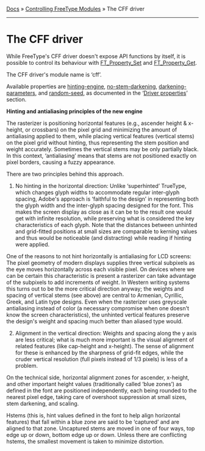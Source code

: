 [Docs](ft2-index.md) &raquo; [Controlling FreeType Modules](ft2-toc.md#controlling-freetype-modules) &raquo; The CFF driver

-------------------------------


# The CFF driver

While FreeType's CFF driver doesn't expose API functions by itself, it is possible to control its behaviour with <a href="../ft2-module_management/#ft_property_set">FT_Property_Set</a> and <a href="../ft2-module_management/#ft_property_get">FT_Property_Get</a>.

The CFF driver's module name is &lsquo;cff&rsquo;.

Available properties are <a href="../ft2-properties/#hinting-engine">hinting-engine</a>, <a href="../ft2-properties/#no-stem-darkening">no-stem-darkening</a>, <a href="../ft2-properties/#darkening-parameters">darkening-parameters</a>, and <a href="../ft2-properties/#random-seed">random-seed</a>, as documented in the &lsquo;<a href="../ft2-properties/#properties">Driver properties</a>&rsquo; section.

**Hinting and antialiasing principles of the new engine**

The rasterizer is positioning horizontal features (e.g., ascender height &amp; x-height, or crossbars) on the pixel grid and minimizing the amount of antialiasing applied to them, while placing vertical features (vertical stems) on the pixel grid without hinting, thus representing the stem position and weight accurately. Sometimes the vertical stems may be only partially black. In this context, &lsquo;antialiasing&rsquo; means that stems are not positioned exactly on pixel borders, causing a fuzzy appearance.

There are two principles behind this approach.

1) No hinting in the horizontal direction: Unlike &lsquo;superhinted&rsquo; TrueType, which changes glyph widths to accommodate regular inter-glyph spacing, Adobe's approach is &lsquo;faithful to the design&rsquo; in representing both the glyph width and the inter-glyph spacing designed for the font. This makes the screen display as close as it can be to the result one would get with infinite resolution, while preserving what is considered the key characteristics of each glyph. Note that the distances between unhinted and grid-fitted positions at small sizes are comparable to kerning values and thus would be noticeable (and distracting) while reading if hinting were applied.

One of the reasons to not hint horizontally is antialiasing for LCD screens: The pixel geometry of modern displays supplies three vertical subpixels as the eye moves horizontally across each visible pixel. On devices where we can be certain this characteristic is present a rasterizer can take advantage of the subpixels to add increments of weight. In Western writing systems this turns out to be the more critical direction anyway; the weights and spacing of vertical stems (see above) are central to Armenian, Cyrillic, Greek, and Latin type designs. Even when the rasterizer uses greyscale antialiasing instead of color (a necessary compromise when one doesn't know the screen characteristics), the unhinted vertical features preserve the design's weight and spacing much better than aliased type would.

2) Alignment in the vertical direction: Weights and spacing along the y&nbsp;axis are less critical; what is much more important is the visual alignment of related features (like cap-height and x-height). The sense of alignment for these is enhanced by the sharpness of grid-fit edges, while the cruder vertical resolution (full pixels instead of 1/3 pixels) is less of a problem.

On the technical side, horizontal alignment zones for ascender, x-height, and other important height values (traditionally called &lsquo;blue zones&rsquo;) as defined in the font are positioned independently, each being rounded to the nearest pixel edge, taking care of overshoot suppression at small sizes, stem darkening, and scaling.

Hstems (this is, hint values defined in the font to help align horizontal features) that fall within a blue zone are said to be &lsquo;captured&rsquo; and are aligned to that zone. Uncaptured stems are moved in one of four ways, top edge up or down, bottom edge up or down. Unless there are conflicting hstems, the smallest movement is taken to minimize distortion.

